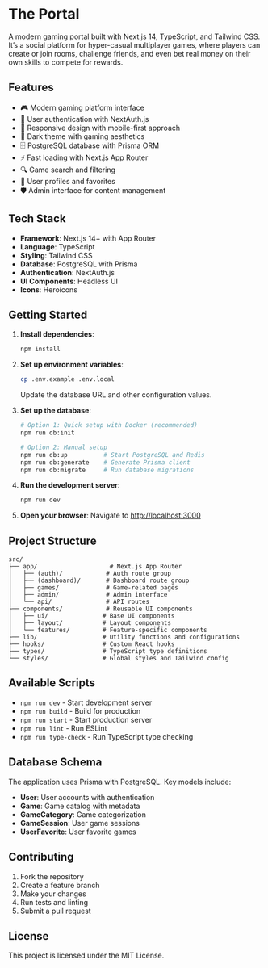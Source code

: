 # The Portal

A modern gaming portal built with Next.js 14, TypeScript, and Tailwind CSS.
It’s a social platform for hyper-casual multiplayer games, where players can create or join rooms, challenge friends, and even bet real money on their own skills to compete for rewards.

## Features

- 🎮 Modern gaming platform interface
- 🔐 User authentication with NextAuth.js
- 📱 Responsive design with mobile-first approach
- 🎨 Dark theme with gaming aesthetics
- 🗄️ PostgreSQL database with Prisma ORM
- ⚡ Fast loading with Next.js App Router
- 🔍 Game search and filtering
- 👤 User profiles and favorites
- 🛡️ Admin interface for content management

## Tech Stack

- **Framework**: Next.js 14+ with App Router
- **Language**: TypeScript
- **Styling**: Tailwind CSS
- **Database**: PostgreSQL with Prisma
- **Authentication**: NextAuth.js
- **UI Components**: Headless UI
- **Icons**: Heroicons

## Getting Started

1. **Install dependencies**:
   ```bash
   npm install
   ```

2. **Set up environment variables**:
   ```bash
   cp .env.example .env.local
   ```
   Update the database URL and other configuration values.

3. **Set up the database**:
   ```bash
   # Option 1: Quick setup with Docker (recommended)
   npm run db:init
   
   # Option 2: Manual setup
   npm run db:up          # Start PostgreSQL and Redis
   npm run db:generate    # Generate Prisma client
   npm run db:migrate     # Run database migrations
   ```

4. **Run the development server**:
   ```bash
   npm run dev
   ```

5. **Open your browser**:
   Navigate to [http://localhost:3000](http://localhost:3000)

## Project Structure

```
src/
├── app/                    # Next.js App Router
│   ├── (auth)/            # Auth route group
│   ├── (dashboard)/       # Dashboard route group
│   ├── games/             # Game-related pages
│   ├── admin/             # Admin interface
│   └── api/               # API routes
├── components/            # Reusable UI components
│   ├── ui/               # Base UI components
│   ├── layout/           # Layout components
│   └── features/         # Feature-specific components
├── lib/                  # Utility functions and configurations
├── hooks/                # Custom React hooks
├── types/                # TypeScript type definitions
└── styles/               # Global styles and Tailwind config
```

## Available Scripts

- `npm run dev` - Start development server
- `npm run build` - Build for production
- `npm run start` - Start production server
- `npm run lint` - Run ESLint
- `npm run type-check` - Run TypeScript type checking

## Database Schema

The application uses Prisma with PostgreSQL. Key models include:

- **User**: User accounts with authentication
- **Game**: Game catalog with metadata
- **GameCategory**: Game categorization
- **GameSession**: User game sessions
- **UserFavorite**: User favorite games

## Contributing

1. Fork the repository
2. Create a feature branch
3. Make your changes
4. Run tests and linting
5. Submit a pull request

## License

This project is licensed under the MIT License.